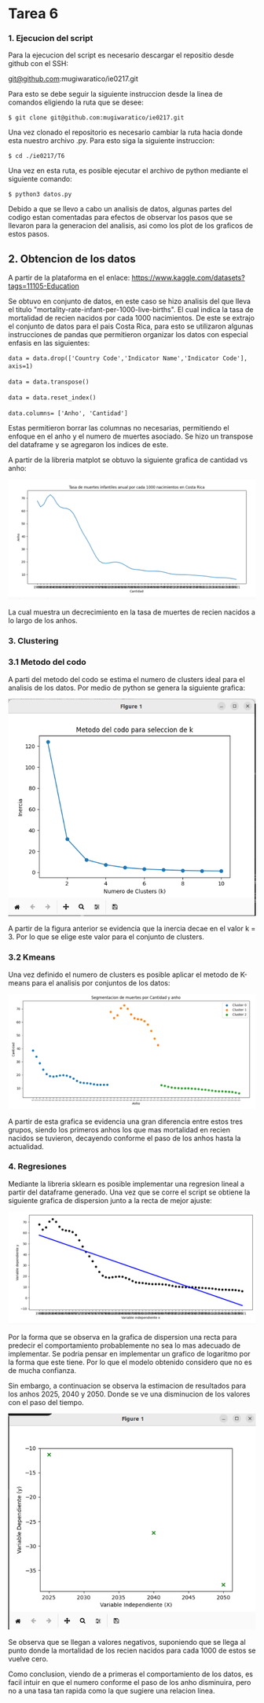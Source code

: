 # Tarea 6

### 1. Ejecucion del script

Para la ejecucion del script es necesario descargar el repositio desde github con el SSH:

git@github.com:mugiwaratico/ie0217.git

Para esto se debe seguir la siguiente instruccion desde la linea de comandos eligiendo la ruta que se desee:

```"bash"
$ git clone git@github.com:mugiwaratico/ie0217.git
```

Una vez clonado el repositorio es necesario cambiar la ruta hacia donde esta nuestro archivo .py. Para esto siga la siguiente instruccion:

```"bash"
$ cd ./ie0217/T6
```
Una vez en esta ruta, es posible ejecutar el archivo de python mediante el siguiente comando:

```"bash"
$ python3 datos.py
```

Debido a que se llevo a cabo un analisis de datos, algunas partes del codigo estan comentadas para efectos de observar los pasos que se llevaron para la generacion del analisis, asi como los plot de los graficos de estos pasos.

## 2. Obtencion de los datos

A partir de la plataforma en el enlace: https://www.kaggle.com/datasets?tags=11105-Education

Se obtuvo en conjunto de datos, en este caso se hizo analisis del que lleva el titulo "mortality-rate-infant-per-1000-live-births". El cual indica la tasa de mortalidad de recien nacidos por cada 1000 nacimientos. De este se extrajo el conjunto de datos para el pais Costa Rica, para esto se utilizaron algunas instrucciones de pandas que permitieron organizar los datos con especial enfasis en las siguientes:

```"bash"
data = data.drop(['Country Code','Indicator Name','Indicator Code'], axis=1)

data = data.transpose()

data = data.reset_index()

data.columns= ['Anho', 'Cantidad']
```
Estas permitieron borrar las columnas no necesarias, permitiendo el enfoque en el anho y el numero de muertes asociado. Se hizo un transpose del dataframe y se agregaron los indices de este.

A partir de la libreria matplot se obtuvo la siguiente grafica de cantidad vs anho:


![Grafica inicial](figures/Graf.PNG)

La cual muestra un decrecimiento en la tasa de muertes de recien nacidos a lo largo de los anhos.

### 3. Clustering

### 3.1 Metodo del codo

A parti del metodo del codo se estima el numero de clusters ideal para el analisis de los datos. Por medio de python se genera la siguiente grafica:

![Codo](figures/Codo.PNG)

A partir de la figura anterior se evidencia que la inercia decae en el valor k = 3. Por lo que se elige este valor para el conjunto de clusters.

### 3.2 Kmeans

Una vez definido el numero de clusters es posible aplicar el metodo de K-means para el analisis por conjuntos de los datos:

![Kmeans](figures/Kmeans.PNG)

A partir de esta grafica se evidencia una gran diferencia entre estos tres grupos, siendo los primeros anhos los que mas mortalidad en recien nacidos se tuvieron, decayendo conforme el paso de los anhos hasta la actualidad.

### 4. Regresiones

Mediante la libreria sklearn es posible implementar una regresion lineal a partir del dataframe generado. Una vez que se corre el script se obtiene la siguiente grafica de dispersion junto a la recta de mejor ajuste:

![Regresion](figures/Regresion.PNG)

Por la forma que se observa en la grafica de dispersion una recta para predecir el comportamiento probablemente no sea lo mas adecuado de implementar. Se podria pensar en implementar un grafico de logaritmo por la forma que este tiene. Por lo que el modelo obtenido considero que no es de mucha confianza.

Sin embargo, a continuacion se observa la estimacion de resultados para los anhos 2025, 2040 y 2050. Donde se ve una disminucion de los valores con el paso del tiempo.

![Prediccion](figures/Prediccion.PNG)

Se observa que se llegan a valores negativos, suponiendo que se llega al punto donde la mortalidad de los recien nacidos para cada 1000 de estos se vuelve cero. 

Como conclusion, viendo de a primeras el comportamiento de los datos, es facil intuir en que el numero conforme el paso de los anho disminuira, pero no a una tasa tan rapida como la que sugiere una relacion linea.